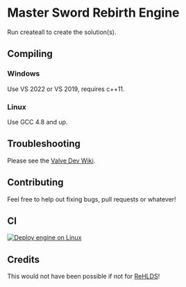 # Master Sword Rebirth Engine
Run createall to create the solution(s).

## Compiling

### Windows
Use VS 2022 or VS 2019, requires c++11.

### Linux
Use GCC 4.8 and up.

## Troubleshooting
Please see the [Valve Dev Wiki](https://developer.valvesoftware.com/wiki/Source_SDK_2013#Troubleshooting).

## Contributing
Feel free to help out fixing bugs, pull requests or whatever!

## CI
[![Deploy engine on Linux](https://github.com/MSRevive/MSREngine/actions/workflows/deploy-engine-linux.yml/badge.svg)](https://github.com/MSRevive/MSREngine/actions/workflows/deploy-engine-linux.yml)

## Credits
This would not have been possible if not for [ReHLDS](https://github.com/dreamstalker/rehlds)!
